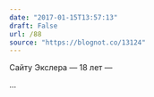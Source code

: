 ```yaml
---
date: "2017-01-15T13:57:13"
draft: False
url: /88
source: "https://blognot.co/13124"
---
```


Сайту Экслера — 18 лет — 

...
